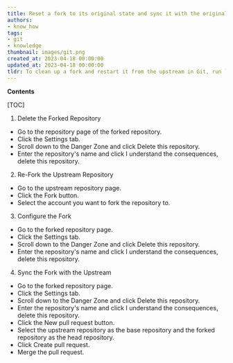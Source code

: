 ```yaml
---
title: Reset a fork to its original state and sync it with the original source
authors:
- know_how
tags:
- git
- knowledge
thumbnail: images/git.png
created_at: 2023-04-18 00:00:00
updated_at: 2023-04-18 00:00:00
tldr: To clean up a fork and restart it from the upstream in Git, run `git fetch upstream` followed by `git reset --hard upstream/master`.
---
```


**Contents**

[TOC]

1. Delete the Forked Repository
  - Go to the repository page of the forked repository.
  - Click the Settings tab.
  - Scroll down to the Danger Zone and click Delete this repository.
  - Enter the repository's name and click I understand the consequences, delete this repository.

2. Re-Fork the Upstream Repository
  - Go to the upstream repository page.
  - Click the Fork button.
  - Select the account you want to fork the repository to.

3. Configure the Fork
  - Go to the forked repository page.
  - Click the Settings tab.
  - Scroll down to the Danger Zone and click Delete this repository.
  - Enter the repository's name and click I understand the consequences, delete this repository.

4. Sync the Fork with the Upstream
  - Go to the forked repository page.
  - Click the Settings tab.
  - Scroll down to the Danger Zone and click Delete this repository.
  - Enter the repository's name and click I understand the consequences, delete this repository.
  - Click the New pull request button.
  - Select the upstream repository as the base repository and the forked repository as the head repository.
  - Click Create pull request.
  - Merge the pull request.
